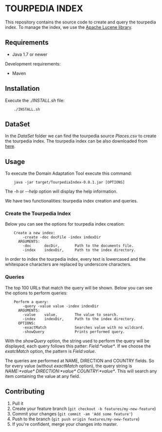 
# TOURPEDIA INDEX

This repository contains the source code to create and query the tourpedia index. To manage the index, we use the <a href="http://lucene.apache.org/">Apache Lucene library</a>.

## Requirements

* Java 1.7 or newer

Development requirements:

* Maven

## Installation

Execute the *./INSTALL.sh* file:

        ./INSTALL.sh

## DataSet

In the *DataSet* folder we can find the tourpedia source *Places.csv* to create the tourpedia index.
The tourpedia index can be also downloaded from <a href="http://wafi.iit.cnr.it/openervm/outputs/Places.csv">here</a>.
            
## Usage

To execute the Domain Adaptation Tool execute this command:

```
    java -jar target/TourpediaIndex-0.0.1.jar [OPTIONS]
```
The *-h* or *--help* option will display the help information.

We have two functionalities: tourpedia index creation and queries.

### Create the Tourpedia Index

Below you can see the options for tourpedia index creation:

```
    Create a new index:
        -create -doc docFile -index indexDir
      ARGUMENTS:
        -doc      docDir,       Path to the documents file.
        -index    indexDir,     Path to the index directory.
```
In order to index the tourpedia index, every text is lowercased and the whitespace characters are replaced by underscore characters.

### Queries

The top 100 URLs that match the query will be shown.
Below you can see the options to perform queries:

```
    Perform a query:
        -query -value value -index indexDir
      ARGUMENTS:
        -value    value,        The value to search.
        -index    indexDir,     Path to the index directory.
      OPTIONS:
        -exactMatch             Searches value with no wildcard.
        -showQuery              Prints performed query.
```
With the *showQuery* option, the string used to perform the query will be displayed, each query follows this patter: *Field:\*value\**. If we choose the *exatcMatch* option, the pattern is *Field:value*.

The queries are performed at NAME, DIRECTION and COUNTRY fields. So for every value (without *exactMatch* option), the query string is *NAME:\*value\* DIRECTION:\*value\* COUNTRY:\*value\**. This will search any item containing the value at any field.

## Contributing

1. Pull it
2. Create your feature branch (`git checkout -b features/my-new-feature`)
3. Commit your changes (`git commit -am 'Add some feature'`)
4. Push to the branch (`git push origin features/my-new-feature`)
5. If you're confident, merge your changes into master.

